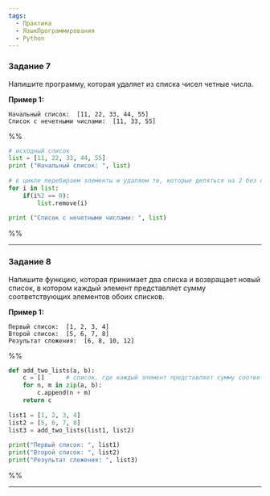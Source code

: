 ```yaml
---
tags:
  - Практика
  - ЯзыкПрограммирования
  - Python
---
```

### Задание 7 

Напишите программу, которая удаляет из списка чисел четные числа.

**Пример 1:**

```
Начальный список:  [11, 22, 33, 44, 55]
Список с нечетными числами:  [11, 33, 55]
```

%%
```python
# исходный список
list = [11, 22, 33, 44, 55]
print ("Начальный список: ", list)
 
# в цикле перебираем элементы и удаляем те, которые деляться на 2 без остатка
for i in list:
    if(i%2 == 0):
        list.remove(i)
         
print ("Список с нечетными числами: ", list)
```
%%

---
### Задание 8

Напишите функцию, которая принимает два списка и возвращает новый список, в котором каждый элемент представляет сумму соответствующих элементов обоих списков.

**Пример 1:**

```
Первый список:  [1, 2, 3, 4]
Второй список:  [5, 6, 7, 8]
Результат сложения:  [6, 8, 10, 12]
```

%%
```python
def add_two_lists(a, b):
    c = []      # список, где каждый элемент представляет сумму соответствующих элементов списков
    for n, m in zip(a, b):
        c.append(n + m)
    return c
 
list1 = [1, 2, 3, 4]
list2 = [5, 6, 7, 8]
list3 = add_two_lists(list1, list2)
 
print("Первый список: ", list1)
print("Второй список: ", list2)
print("Результат сложения: ", list3)
```
%%

---